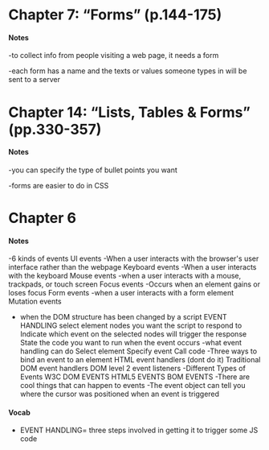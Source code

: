 # Chapter 7: “Forms” (p.144-175)

#### Notes
-to collect info from people visiting a web page, it needs a form

-each form has a name and the texts or values someone types in will be sent to a server

# Chapter 14: “Lists, Tables & Forms” (pp.330-357)

#### Notes
-you can specify the type of bullet points you want

-forms are easier to do in CSS

# Chapter 6

#### Notes
-6 kinds of events
UI events
-When a user interacts with the browser's user interface rather than the webpage
Keyboard events
-When a user interacts with the keyboard
Mouse events
-when a user interacts with a mouse, trackpads, or touch screen
Focus events
-Occurs when an element gains or loses focus
Form events
-when a user interacts with a form element
Mutation events
- when the DOM structure has been changed by a script
EVENT HANDLING
select element nodes you want the script to respond to
Indicate which event on the selected nodes will trigger the response 
State the code you want to run when the event occurs
-what event handling can do
Select element
Specify event
Call code
-Three ways to bind an event to an element
HTML event handlers (dont do it)
Traditional DOM event handlers
DOM level 2 event listeners
-Different Types of Events
W3C DOM EVENTS
HTML5 EVENTS
BOM EVENTS
-There are cool things that can happen to events
-The event  object can tell you where the cursor was positioned when an event is triggered

#### Vocab
- EVENT HANDLING= three steps involved in getting it to trigger some JS code

